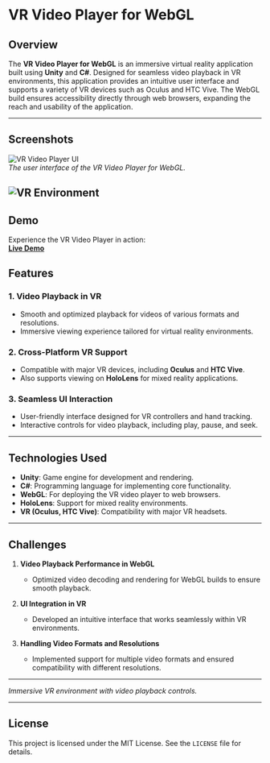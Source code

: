 # VR Video Player for WebGL  

## Overview  
The **VR Video Player for WebGL** is an immersive virtual reality application built using **Unity** and **C#**. Designed for seamless video playback in VR environments, this application provides an intuitive user interface and supports a variety of VR devices such as Oculus and HTC Vive. The WebGL build ensures accessibility directly through web browsers, expanding the reach and usability of the application.  

---
## Screenshots  
![VR Video Player UI](https://github.com/user-attachments/assets/73fb3102-a2a1-44dd-8043-760a35522ed8)  
*The user interface of the VR Video Player for WebGL.*  

![VR Environment](https://github.com/user-attachments/assets/7cfe498d-35f3-424e-a196-768dc8cfc974)  
---
## Demo  
Experience the VR Video Player in action:  
**[Live Demo](https://vrplayerdemo.netlify.app)**  

## Features  
### 1. Video Playback in VR  
- Smooth and optimized playback for videos of various formats and resolutions.  
- Immersive viewing experience tailored for virtual reality environments.  

### 2. Cross-Platform VR Support  
- Compatible with major VR devices, including **Oculus** and **HTC Vive**.  
- Also supports viewing on **HoloLens** for mixed reality applications.  

### 3. Seamless UI Interaction  
- User-friendly interface designed for VR controllers and hand tracking.  
- Interactive controls for video playback, including play, pause, and seek.  

---

## Technologies Used  
- **Unity**: Game engine for development and rendering.  
- **C#**: Programming language for implementing core functionality.  
- **WebGL**: For deploying the VR video player to web browsers.  
- **HoloLens**: Support for mixed reality environments.  
- **VR (Oculus, HTC Vive)**: Compatibility with major VR headsets.  

---

## Challenges  
1. **Video Playback Performance in WebGL**  
   - Optimized video decoding and rendering for WebGL builds to ensure smooth playback.  

2. **UI Integration in VR**  
   - Developed an intuitive interface that works seamlessly within VR environments.  

3. **Handling Video Formats and Resolutions**  
   - Implemented support for multiple video formats and ensured compatibility with different resolutions.  

---

*Immersive VR environment with video playback controls.*  

---


## License  
This project is licensed under the MIT License. See the `LICENSE` file for details.  



